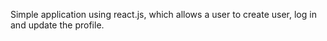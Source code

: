  Simple application using react.js, which allows a user to create user, log in and update the profile.
